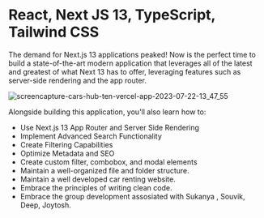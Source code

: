 # React, Next JS 13, TypeScript, Tailwind CSS
The demand for Next.js 13 applications peaked! Now is the perfect time to build a state-of-the-art modern application that leverages all of the latest and greatest of what Next 13 has to offer, leveraging features such as server-side rendering and the app router. 

![screencapture-cars-hub-ten-vercel-app-2023-07-22-13_47_55](https://github.com/SouvikChan/Cars-Hub/assets/89825678/cc473b2a-9010-4d0f-8193-2ce2053db9df)
 
Alongside building this application, you'll also learn how to:
- Use Next.js 13 App Router and Server Side Rendering
- Implement Advanced Search Functionality
- Create Filtering Capabilities
- Optimize Metadata and SEO
- Create custom filter, combobox, and modal elements
- Maintain a well-organized file and folder structure.
- Maintain a well developed car renting website.
- Embrace the principles of writing clean code.
- Embrace the group development assosiated with Sukanya , Souvik, Deep, Joytosh.
